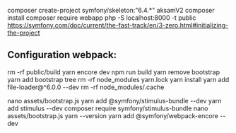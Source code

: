 composer create-project symfony/skeleton:"6.4.*" aksamV2
composer install 
composer require webapp 
php -S localhost:8000 -t public
https://symfony.com/doc/current/the-fast-track/en/3-zero.html#initializing-the-project
 
## Configuration webpack:
rm -rf public/build
yarn encore dev
npm run build
yarn remove bootstrap
yarn add bootstrap
tree
rm -rf node_modules yarn.lock
yarn install
yarn add file-loader@^6.0.0 --dev
rm -rf node_modules/.cache
 
nano assets/bootstrap.js
yarn add @symfony/stimulus-bundle --dev
yarn add stimulus --dev
composer require symfony/stimulus-bundle
nano assets/bootstrap.js
yarn --version
yarn add @symfony/webpack-encore --dev